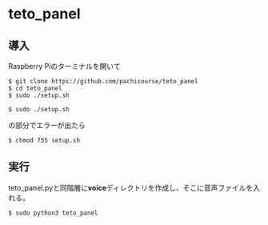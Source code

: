 # teto_panel

## 導入

Raspberry Piのターミナルを開いて

```
$ git clone https://github.com/pachicourse/teto_panel
$ cd teto_panel
$ sudo ./setup.sh 
```

```
$ sudo ./setup.sh
```
の部分でエラーが出たら
```
$ chmod 755 setup.sh
```

## 実行
teto_panel.pyと同階層に**voice**ディレクトリを作成し、そこに音声ファイルを入れる。

```
$ sudo python3 teto_panel
```
